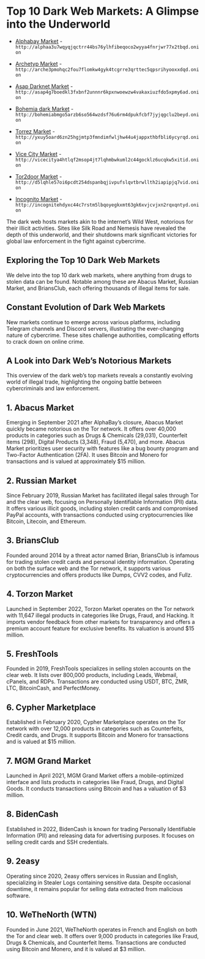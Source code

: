 <body>
    <h1>Top 10 Dark Web Markets: A Glimpse into the Underworld</h1>
    	<ul dir="auto">
  <li>
<p dir="auto"><a href="http://alphaa3u7wqyqjqctrr44bs76ylhfibeqoco2wyya4fnrjwr77x2tbqd.onion" rel="nofollow">Alphabay Market</a> - <code>http://alphaa3u7wqyqjqctrr44bs76ylhfibeqoco2wyya4fnrjwr77x2tbqd.onion</code></p>
</li>
  <li>
<p dir="auto"><a href="http://arche3pmohqc2fou7flomkw4gyk4tcgrre3qrttec5qpsrihyooxxdqd.onion" rel="nofollow">Archetyp Market</a> - <code>http://arche3pmohqc2fou7flomkw4gyk4tcgrre3qrttec5qpsrihyooxxdqd.onion</code></p>
</li>
<li>
<p dir="auto"><a href="http://asap4g7boedkl3fxbnf2unnnr6kpxnwoewzw4vakaxiuzfdo5xpmy6ad.onion" rel="nofollow">Asap Darknet Market</a> - <code>http://asap4g7boedkl3fxbnf2unnnr6kpxnwoewzw4vakaxiuzfdo5xpmy6ad.onion</code></p>
</li>
<li>
<p dir="auto"><a href="http://bohemiabmgo5arzb6so564wzdsf76u6rm4dpukfcbf7jyjqgclu2beyd.onion" rel="nofollow">Bohemia dark Market</a> - <code>http://bohemiabmgo5arzb6so564wzdsf76u6rm4dpukfcbf7jyjqgclu2beyd.onion</code></p>
</li>
<li>
<p dir="auto"><a href="http://yxuy5oard6zn25hgjmtp3fmndimfwljhw44u4jappxthbfbli6ycyrqd.onion" rel="nofollow">Torrez Market</a> - <code>http://yxuy5oard6zn25hgjmtp3fmndimfwljhw44u4jappxthbfbli6ycyrqd.onion</code></p>
</li>
<li>
<p dir="auto"><a href="http://vicecitya4htlqf2msop4jt7lqhmbwkuml2c44gocklz6ucqkw5xitid.onion" rel="nofollow">Vice City Market</a> - <code>http://vicecitya4htlqf2msop4jt7lqhmbwkuml2c44gocklz6ucqkw5xitid.onion</code></p>
</li>
<li>
<p dir="auto"><a href="http://d5lqhle57oi6pcdt254dspanbqjivpufslqvtbrwllth2iapipjq7vid.onion" rel="nofollow">Tor2door Market</a> - <code>http://d5lqhle57oi6pcdt254dspanbqjivpufslqvtbrwllth2iapipjq7vid.onion</code></p>
</li>
<li>
<p dir="auto"><a href="http://incognitehdyxc44c7rstm5lbqoyegkxmt63gk6xvjcvjxn2rqxqntyd.onion" rel="nofollow">Incognito Market</a> - <code>http://incognitehdyxc44c7rstm5lbqoyegkxmt63gk6xvjcvjxn2rqxqntyd.onion</code></p>
</li>
</ul>
    <p>The dark web hosts markets akin to the internet’s Wild West, notorious for their illicit activities. Sites like Silk Road and Nemesis have revealed the depth of this underworld, and their shutdowns mark significant victories for global law enforcement in the fight against cybercrime.</p>
    <h2>Exploring the Top 10 Dark Web Markets</h2>
    <p>We delve into the top 10 dark web markets, where anything from drugs to stolen data can be found. Notable among these are Abacus Market, Russian Market, and BriansClub, each offering thousands of illegal items for sale.</p>
    <h2>Constant Evolution of Dark Web Markets</h2>
    <p>New markets continue to emerge across various platforms, including Telegram channels and Discord servers, illustrating the ever-changing nature of cybercrime. These sites challenge authorities, complicating efforts to crack down on online crime.</p>
    <h2>A Look into Dark Web’s Notorious Markets</h2>
    <p>This overview of the dark web’s top markets reveals a constantly evolving world of illegal trade, highlighting the ongoing battle between cybercriminals and law enforcement.</p>
    <div class="market">
        <h2>1. Abacus Market</h2>
        <p>Emerging in September 2021 after AlphaBay’s closure, Abacus Market quickly became notorious on the Tor network. It offers over 40,000 products in categories such as Drugs & Chemicals (29,031), Counterfeit items (298), Digital Products (3,348), Fraud (5,470), and more. Abacus Market prioritizes user security with features like a bug bounty program and Two-Factor Authentication (2FA). It uses Bitcoin and Monero for transactions and is valued at approximately $15 million.</p>
    </div>
    <div class="market">
        <h2>2. Russian Market</h2>
        <p>Since February 2019, Russian Market has facilitated illegal sales through Tor and the clear web, focusing on Personally Identifiable Information (PII) data. It offers various illicit goods, including stolen credit cards and compromised PayPal accounts, with transactions conducted using cryptocurrencies like Bitcoin, Litecoin, and Ethereum.</p>
    </div>
    <div class="market">
        <h2>3. BriansClub</h2>
        <p>Founded around 2014 by a threat actor named Brian, BriansClub is infamous for trading stolen credit cards and personal identity information. Operating on both the surface web and the Tor network, it supports various cryptocurrencies and offers products like Dumps, CVV2 codes, and Fullz.</p>
    </div>
    <div class="market">
        <h2>4. Torzon Market</h2>
        <p>Launched in September 2022, Torzon Market operates on the Tor network with 11,647 illegal products in categories like Drugs, Fraud, and Hacking. It imports vendor feedback from other markets for transparency and offers a premium account feature for exclusive benefits. Its valuation is around $15 million.</p>
    </div>
    <div class="market">
        <h2>5. FreshTools</h2>
        <p>Founded in 2019, FreshTools specializes in selling stolen accounts on the clear web. It lists over 800,000 products, including Leads, Webmail, cPanels, and RDPs. Transactions are conducted using USDT, BTC, ZMR, LTC, BitcoinCash, and PerfectMoney.</p>
    </div>
    <div class="market">
        <h2>6. Cypher Marketplace</h2>
        <p>Established in February 2020, Cypher Marketplace operates on the Tor network with over 12,000 products in categories such as Counterfeits, Credit cards, and Drugs. It supports Bitcoin and Monero for transactions and is valued at $15 million.</p>
    </div>
    <div class="market">
        <h2>7. MGM Grand Market</h2>
        <p>Launched in April 2021, MGM Grand Market offers a mobile-optimized interface and lists products in categories like Fraud, Drugs, and Digital Goods. It conducts transactions using Bitcoin and has a valuation of $3 million.</p>
    </div>
    <div class="market">
        <h2>8. BidenCash</h2>
        <p>Established in 2022, BidenCash is known for trading Personally Identifiable Information (PII) and releasing data for advertising purposes. It focuses on selling credit cards and SSH credentials.</p>
    </div>
    <div class="market">
        <h2>9. 2easy</h2>
        <p>Operating since 2020, 2easy offers services in Russian and English, specializing in Stealer Logs containing sensitive data. Despite occasional downtime, it remains popular for selling data extracted from malicious software.</p>
    </div>
    <div class="market">
        <h2>10. WeTheNorth (WTN)</h2>
        <p>Founded in June 2021, WeTheNorth operates in French and English on both the Tor and clear web. It offers over 9,000 products in categories like Fraud, Drugs & Chemicals, and Counterfeit Items. Transactions are conducted using Bitcoin and Monero, and it is valued at $3 million.</p>
    </div>
</body>
